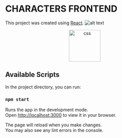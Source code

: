 # CHARACTERS FRONTEND 

This project was created using  [React](https://github.com/facebook/create-react-app).
![alt text](http://url/to/img.png)


<p align="center">
  <img src="https://cdn-icons-png.flaticon.com/512/732/732190.png" width="100" title="css">
</p>

## Available Scripts

In the project directory, you can run:

### `npm start`

Runs the app in the development mode.\
Open [http://localhost:3000](http://localhost:3000) to view it in your browser.

The page will reload when you make changes.\
You may also see any lint errors in the console.
